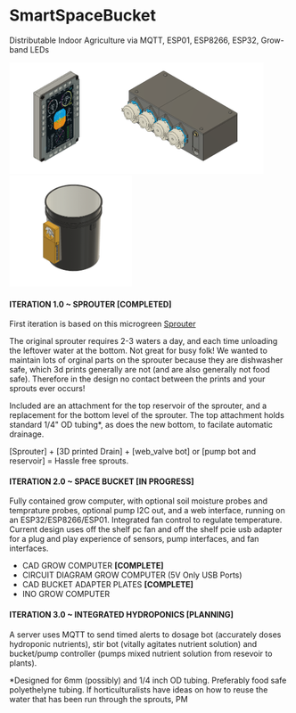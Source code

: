 # SmartSpaceBucket
Distributable Indoor Agriculture via MQTT, ESP01, ESP8266, ESP32, Grow-band LEDs

<img src="https://github.com/connerkward/SmartSpaceBucket/blob/master/screenshots/multi_function_display.png" height="200"><img src="https://github.com/connerkward/SmartSpaceBucket/blob/master/screenshots/web_stackable_doser.png" height="200"><img src="https://github.com/connerkward/SmartSpaceBucket/blob/master/screenshots/grow_computer.png" height="200">

<!---
<img src="https://github.com/connerkward/SmartSpaceBucket/blob/master/Screen%20Shot%202020-07-30%20at%203.01.01%20PM.png" height="200">
-->

<h4>ITERATION 1.0 ~ SPROUTER [COMPLETED]</h4>

First iteration is based on this microgreen [Sprouter](https://www.amazon.com/Deluxe-Kitchen-Sprouter-VICTORIO-VKP1200/dp/B01AJJOJD0/ref=sxts_sxwds-bia-wc-p13n1_0?cv_ct_cx=sprouter&dchild=1&keywords=sprouter&pd_rd_i=B01AJJOJD0&pd_rd_r=98c6fbe5-43cb-46d2-b28d-60167a19037d&pd_rd_w=0nLz4&pd_rd_wg=CAVLj&pf_rd_p=13bf9bc7-d68d-44c3-9d2e-647020f56802&pf_rd_r=NT4WZ26WTYZBTFNQ22DW&psc=1&qid=1596146741&sr=1-1-791c2399-d602-4248-afbb-8a79de2d236f)

The original sprouter requires 2-3 waters a day, and each time unloading the leftover water at the bottom. Not great for busy folk! We wanted to maintain lots of orginal parts on the sprouter because they are dishwasher safe, which 3d prints generally are not (and are also generally not food safe). Therefore in the design no contact between the prints and your sprouts ever occurs!

Included are an attachment for the top reservoir of the sprouter, and a replacement for the bottom level of the sprouter. The top attachment holds standard 1/4" OD tubing*, as does the new bottom, to facilate automatic drainage. 

[Sprouter] + [3D printed Drain] + [web_valve bot] or [pump bot and reservoir] = Hassle free sprouts.

<h4>ITERATION 2.0 ~ SPACE BUCKET [IN PROGRESS]</h4>
Fully contained grow computer, with optional soil moisture probes and temprature probes, optional pump I2C out, and a web interface, running on an ESP32/ESP8266/ESP01. Integrated fan control to regulate temperature. Current design uses off the shelf pc fan and off the shelf pcie usb adapter for a plug and play experience of sensors, pump interfaces, and fan interfaces.<br/>

  - CAD GROW COMPUTER **[COMPLETE]**
  - CIRCUIT DIAGRAM GROW COMPUTER (5V Only USB Ports)
  - CAD BUCKET ADAPTER PLATES **[COMPLETE]**
  - INO GROW COMPUTER
  
<h4>ITERATION 3.0 ~ INTEGRATED HYDROPONICS [PLANNING]</h4>
A server uses MQTT to send timed alerts to dosage bot (accurately doses hydroponic nutrients), stir bot (vitally agitates nutrient solution) and bucket/pump controller (pumps mixed nutrient solution from resevoir to plants).

*Designed for 6mm (possibly) and 1/4 inch OD tubing. Preferably food safe polyethelyne tubing.
If horticulturalists have ideas on how to reuse the water that has been run through the sprouts, PM
